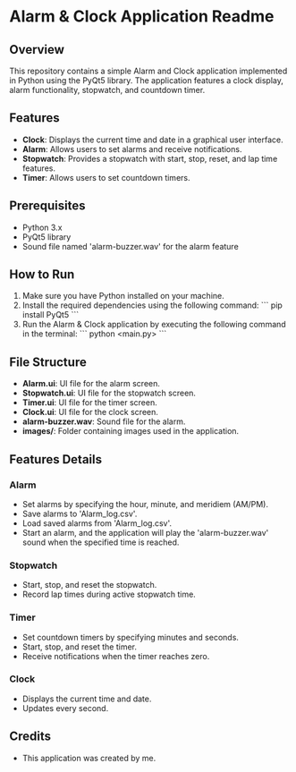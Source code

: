 # Alarm & Clock Application Readme

## Overview
This repository contains a simple Alarm and Clock application implemented in Python using the PyQt5 library. The application features a clock display, alarm functionality, stopwatch, and countdown timer.

## Features
- **Clock**: Displays the current time and date in a graphical user interface.
- **Alarm**: Allows users to set alarms and receive notifications.
- **Stopwatch**: Provides a stopwatch with start, stop, reset, and lap time features.
- **Timer**: Allows users to set countdown timers.

## Prerequisites
- Python 3.x
- PyQt5 library
- Sound file named 'alarm-buzzer.wav' for the alarm feature

## How to Run
1. Make sure you have Python installed on your machine.
2. Install the required dependencies using the following command:
   \`\`\`
   pip install PyQt5
   \`\`\`
3. Run the Alarm & Clock application by executing the following command in the terminal:
   \`\`\`
   python <main.py>
   \`\`\`

## File Structure
- **Alarm.ui**: UI file for the alarm screen.
- **Stopwatch.ui**: UI file for the stopwatch screen.
- **Timer.ui**: UI file for the timer screen.
- **Clock.ui**: UI file for the clock screen.
- **alarm-buzzer.wav**: Sound file for the alarm.
- **images/**: Folder containing images used in the application.

## Features Details

### Alarm
- Set alarms by specifying the hour, minute, and meridiem (AM/PM).
- Save alarms to 'Alarm_log.csv'.
- Load saved alarms from 'Alarm_log.csv'.
- Start an alarm, and the application will play the 'alarm-buzzer.wav' sound when the specified time is reached.

### Stopwatch
- Start, stop, and reset the stopwatch.
- Record lap times during active stopwatch time.

### Timer
- Set countdown timers by specifying minutes and seconds.
- Start, stop, and reset the timer.
- Receive notifications when the timer reaches zero.

### Clock
- Displays the current time and date.
- Updates every second.

## Credits
- This application was created by me.
